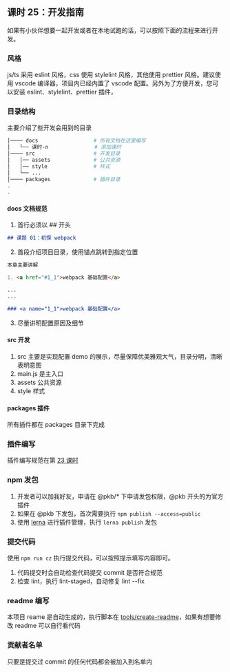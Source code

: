 ## 课时 25：开发指南

如果有小伙伴想要一起开发或者在本地试跑的话，可以按照下面的流程来进行开发。

### 风格

js/ts 采用 eslint 风格，css 使用 stylelint 风格，其他使用 prettier 风格。建议使用 vscode 编译器，项目内已经内置了 vscode 配置。另外为了方便开发，您可以安装 eslint、stylelint、prettier 插件，

### 目录结构

主要介绍了些开发会用到的目录

```bash
│──── docs                  # 所有文档在这里编写
│   └── 课时-n               # 添加课时
│──── src                   # 开发目录
│   │── assets              # 公共资源
│   │── style               # 样式
│   └── ...
│──── packages              # 插件目录
.
.
```

#### docs 文档规范

1. 首行必须以 ## 开头

```md
## 课题 01：初探 webpack
```

2. 首段介绍项目目录，使用锚点跳转到指定位置

```md
本章主要讲解

1. <a href="#1_1">webpack 基础配置</a>

...
...

### <a name="1_1">webpack 基础配置</a>
```

3. 尽量讲明配置原因及细节

#### src 开发

1. src 主要是实现配置 demo 的展示，尽量保障优美雅观大气，目录分明，清晰表明意图
2. main.js 是主入口
3. assets 公共资源
4. style 样式

#### packages 插件

所有插件都在 packages 目录下完成

### 插件编写

插件编写规范在第 [23 课时](./课时-23.md)

### npm 发包

1. 开发者可以加我好友，申请在 @pkb/\* 下申请发包权限，@pkb 开头的为官方插件
2. 如果在 @pkb 下发包，首次需要执行 `npm publish --access=public`
3. 使用 [lerna](https://lerna.js.org/) 进行插件管理，执行 `lerna publish` 发包

### 提交代码

使用 `npm run cz` 执行提交代码，可以按照提示填写内容即可。

1. 代码提交时会自动检查代码提交 commit 是否符合规范
2. 检查 lint，执行 lint-staged，自动修复 lint --fix

### readme 编写

本项目 reame 是自动生成的，执行脚本在 [tools/create-readme](../tools/create-readme/index.js)，如果有想要修改 readme 可以自行看代码

### 贡献者名单

只要是提交过 commit 的任何代码都会被加入到名单内
